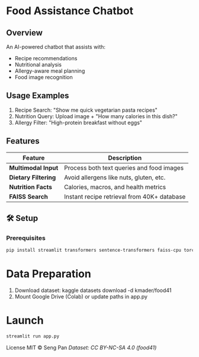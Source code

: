#  Food Assistance Chatbot

## Overview
An AI-powered chatbot that assists with:
- Recipe recommendations
- Nutritional analysis
- Allergy-aware meal planning
- Food image recognition

##  Usage Examples
1. Recipe Search:
   "Show me quick vegetarian pasta recipes"
2. Nutrition Query:
   Upload image + "How many calories in this dish?"
3. Allergy Filter:
  "High-protein breakfast without eggs"

## Features
| Feature | Description |
|---------|-------------|
| **Multimodal Input** | Process both text queries and food images |
| **Dietary Filtering** | Avoid allergens like nuts, gluten, etc. |
| **Nutrition Facts** | Calories, macros, and health metrics |
| **FAISS Search** | Instant recipe retrieval from 40K+ database |

## 🛠️ Setup

### Prerequisites
```bash
pip install streamlit transformers sentence-transformers faiss-cpu torch pillow
```

# Data Preparation

1. Download dataset: kaggle datasets download -d kmader/food41
2. Mount Google Drive (Colab) or update paths in app.py

# Launch
```bash
streamlit run app.py
```

License
MIT © Seng Pan
*Dataset: CC BY-NC-SA 4.0 (food41)*
